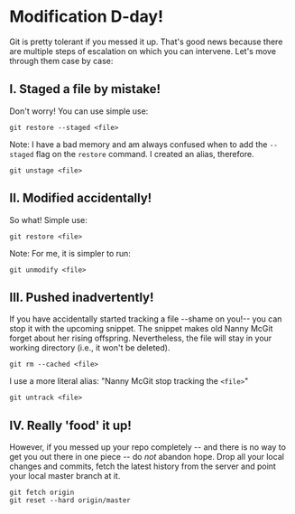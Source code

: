 
# Modification D-day!

Git is pretty tolerant if you messed it up. That's good news because there are
multiple steps of escalation on which you can intervene. Let's move through
them case by case:

## I. Staged a file by mistake!

Don't worry! You can use simple use: 

```
git restore --staged <file>
```

Note: I have a bad memory and am always confused when to add the `--staged`
flag on the `restore` command. I created an alias, therefore. 

```
git unstage <file>
```

## II. Modified accidentally!

So what! Simple use:

```
git restore <file>
```

Note: For me, it is simpler to run: 

```
git unmodify <file>
```





## III. Pushed inadvertently!

If you have accidentally started tracking a file --shame on you!-- you can stop
it with the upcoming snippet. The snippet makes old Nanny McGit forget about
her rising offspring. Nevertheless, the file will stay in your working
directory (i.e., it won't be deleted).

```
git rm --cached <file>
```

I use a more literal alias: "Nanny McGit stop tracking the `<file>`"

```
git untrack <file>
```

## IV. Really 'food' it up!

However, if you messed up your repo completely -- and there is no way to get
you out there in one piece -- do *not* abandon hope. Drop all your local
changes and commits, fetch the latest history from the server and point your
local master branch at it.

```
git fetch origin 
git reset --hard origin/master
```


